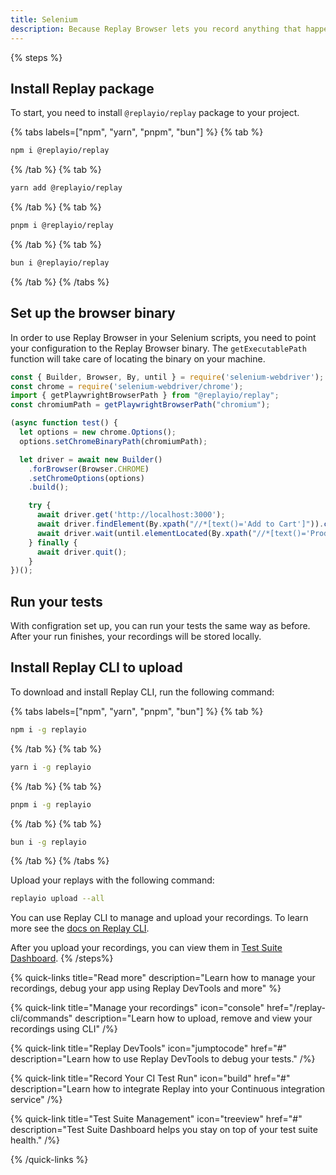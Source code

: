 ```yaml
---
title: Selenium
description: Because Replay Browser lets you record anything that happens inside it, you can simply just point your test script to the Replay Browser binary and you are all set up.
---
```


{% steps %}
## Install Replay package
To start, you need to install `@replayio/replay` package to your project.

{% tabs labels=["npm", "yarn", "pnpm", "bun"] %}
{% tab %}
```sh
npm i @replayio/replay
```
{% /tab %}
{% tab %}
```sh
yarn add @replayio/replay
```
{% /tab %}
{% tab %}
```sh
pnpm i @replayio/replay
```
{% /tab %}
{% tab %}
```sh
bun i @replayio/replay
```
{% /tab %}
{% /tabs %}

## Set up the browser binary

In order to use Replay Browser in your Selenium scripts, you need to point your configuration to the Replay Browser binary. The `getExecutablePath` function will take care of locating the binary on your machine.

```js {% lineNumbers=true fileName="spec.js" highlight=["3-4","7-8",12] %}
const { Builder, Browser, By, until } = require('selenium-webdriver');
const chrome = require('selenium-webdriver/chrome');
import { getPlaywrightBrowserPath } from "@replayio/replay";
const chromiumPath = getPlaywrightBrowserPath("chromium");

(async function test() {
  let options = new chrome.Options();
  options.setChromeBinaryPath(chromiumPath);

  let driver = await new Builder()
    .forBrowser(Browser.CHROME)
    .setChromeOptions(options)
    .build();

    try {
      await driver.get('http://localhost:3000');
      await driver.findElement(By.xpath("//*[text()='Add to Cart']")).click();
      await driver.wait(until.elementLocated(By.xpath("//*[text()='Product added to cart!']")), 5000);
    } finally {
      await driver.quit();
    }
})();
```
## Run your tests
With configration set up, you can run your tests the same way as before. After your run finishes, your recordings will be stored locally. 

## Install Replay CLI to upload
To download and install Replay CLI, run the following command:

{% tabs labels=["npm", "yarn", "pnpm", "bun"] %}
{% tab %}
```sh
npm i -g replayio
```
{% /tab %}
{% tab %}
```sh
yarn i -g replayio
```
{% /tab %}
{% tab %}
```sh
pnpm i -g replayio
```
{% /tab %}
{% tab %}
```sh
bun i -g replayio
```
{% /tab %}
{% /tabs %}

Upload your replays with the following command:

```sh
replayio upload --all
```

You can use Replay CLI to manage and upload your recordings. To learn more see the [docs on Replay CLI](/replay-cli/commands).

After you upload your recordings, you can view them in [Test Suite Dashboard](/test-suites/features/test-suite-dashboard).
{% /steps%}

{% quick-links title="Read more" description="Learn how to manage your recordings, debug your app using Replay DevTools and more" %}

{% quick-link 
  title="Manage your recordings" 
  icon="console" 
  href="/replay-cli/commands" 
  description="Learn how to upload, remove and view your recordings using CLI" 
/%}

{% quick-link 
  title="Replay DevTools" 
  icon="jumptocode" 
  href="#" 
  description="Learn how to use Replay DevTools to debug your tests." 
/%}


{% quick-link 
  title="Record Your CI Test Run" 
  icon="build" 
  href="#" 
  description="Learn how to integrate Replay into your Continuous integration service" 
/%}


{% quick-link 
  title="Test Suite Management" 
  icon="treeview" 
  href="#" 
  description="Test Suite Dashboard helps you stay on top of your test suite health." 
/%}

{% /quick-links %}


<!-- ## Continuous integration
To run your project on CI, you’ll simply follow the same steps as described above. In addition to running your tests and uploading your replays, you need to make sure that your CI environment is set up properly.

### CircleCI
CircleCI keeps your workflows simple thanks to CircleCI Orbs. These help you set up your testing environment, install dependencies and properly cache resources.

In this example we are using `circleci/node@5.0.2` and `circleci/browser-tools@1.4.6` Orbs. In the following example, Orbs take care of installing proper browsers and their drivers, so that we can execute Selenium tests.

```yml {4, 14,15} showLineNumbers
version: 2.1
orbs:
  node: circleci/node@5.0.2
  browser-tools: circleci/browser-tools@1.4.6
jobs:
  replay:
    environment: 
      RECORD_ALL_CONTENT: 1
    executor: node/default 
    steps:
      - checkout
      - node/install-packages:
          pkg-manager: npm
      - browser-tools/install-chrome
      - browser-tools/install-chromedriver
      - run:
          name: Run e2e tests 
          command: npm test
      - run:
          name: Upload replays
          when: always
          command: npx @replayio/replay upload-all
      
workflows:
  replay-workflow:
    jobs:
      - replay
```

After tests are ran, the `Upload replays` step is executed. notice the `when: always` option that ensures we run this steps independently from whether previous step fails or passes. This ensures we will upload recordings of failed tests and don’t stop the pipeline execution on previous step.

The `Upload replays` step relies on `REPLAY_API_KEY` being present in the environment. To generate an API key, follow [these docs](/getting-started/teams-admin/setting-up-a-team#api-keys). To set up your API key in your CircleCI project, follow the [documentation on CircleCI](https://circleci.com/docs/set-environment-variable/#set-an-environment-variable-in-a-project) -->